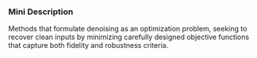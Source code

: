 ### Mini Description

Methods that formulate denoising as an optimization problem, seeking to recover clean inputs by minimizing carefully designed objective functions that capture both fidelity and robustness criteria.
